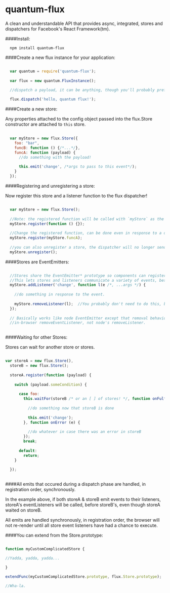 quantum-flux
====

A clean and understandable API that provides async, integrated, stores and
dispatchers for Facebook's React Framework(tm).

####Install:
```
  npm install quantum-flux
```

####Create a new flux instance for your application:

```javascript

  var quantum = require('quantum-flux');
  
  var flux = new quantum.FluxInstance();
  
  //dispatch a payload, it can be anything, though you'll probably prefer to use objects.

  flux.dispatch('hello, quantum flux!');

```

####Create a new store:

Any properties attached to the config object passed into the flux.Store constructor are attached to `this` store.
  
```javascript
  
  var myStore = new flux.Store({
    foo: "bar",
    funcB: function () {/*...*/},
    funcA: function (payload) {
      //do something with the payload!
      
      this.emit('change', /*args to pass to this event*/);
    }
  });
```
####Registering and unregistering a store:

Now register this store and a listener function to the flux dispatcher!
```javascript

  var myStore = new flux.Store();
  
  //Note: the registered function will be called with `myStore` as the `this` value.
  myStore.register(function () {});
  
  //Change the registered function, can be done even in response to a dispatch and takes effect on next dispatch!
  myStore.register(myStore.funcA);
  
  //you can also unregister a store, the dispatcher will no longer send dispatches to this store.
  myStore.unregister();
```

####Stores are EventEmitters:

```javascript

  //Stores share the EventEmitter* prototype so components can register to listen to their events.
  //This lets stores and listeners communicate a variety of events, besides just `change`.
  myStore.addListener('change', function l(e /*, ...args */) {
    
    //do something in response to the event.
    
    myStore.removeListener(l);  //You probably don't need to do this, but you can...
  });
  
  // Basically works like node EventEmitter except that removal behavior is consistent with
  //in-browser removeEventListener, not node's removeListener.
  
```

####Waiting for other Stores:

Stores can wait for another store or stores.

```javascript

var storeA = new flux.Store(),
  storeB = new flux.Store();
  
  storeA.register(function (payload) {
    
    switch (payload.someCondition) {
    
      case foo:
        this.waitFor(storeB /* or an [ ] of stores! */, function onFulfilled (payload) {
        
          //do something now that storeB is done
        
          this.emit('change');
        }, function onError (e) {
        
          //do whatever in case there was an error in storeB
        });
        break;
        
      default:
        return;
    }
    
  });
  
```

####All emits that occured during a dispatch phase are handled, in registration order, synchronously.

In the example above, if both storeA & storeB emit events to their listeners, storeA's eventListeners will be called,
before storeB's, even though storeA waited on storeB.

All emits are handled synchronously, in registration order, the browser will not re-render until all store event listeners have had a chance to execute.

####You can extend from the Store.prototype:

```javascript

function myCustomComplicatedStore {

//Yadda, yadda, yadda...

}

extendFunc(myCustomComplicatedStore.prototype, flux.Store.prototype);

//Wha-la.
```

